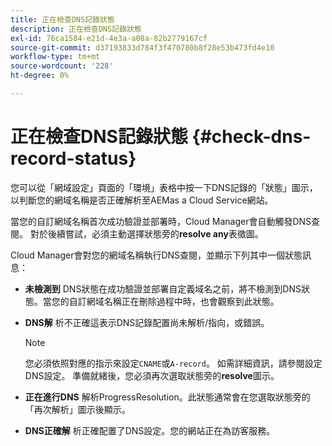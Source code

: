 ```yaml
---
title: 正在檢查DNS記錄狀態
description: 正在檢查DNS記錄狀態
exl-id: 76ca1584-e21d-4e3a-a08a-82b2779167cf
source-git-commit: d37193833d784f3f470780b8f28e53b473fd4e10
workflow-type: tm+mt
source-wordcount: '228'
ht-degree: 0%

---
```


# 正在檢查DNS記錄狀態 {#check-dns-record-status}

您可以從「網域設定」頁面的「環境」表格中按一下DNS記錄的「狀態」圖示，以判斷您的網域名稱是否正確解析至AEMas a Cloud Service網站。

當您的自訂網域名稱首次成功驗證並部署時，Cloud Manager會自動觸發DNS查閱。 對於後續嘗試，必須主動選擇狀態旁的&#x200B;**resolve any**&#x200B;表徵圖。

Cloud Manager會對您的網域名稱執行DNS查閱，並顯示下列其中一個狀態訊息：

* **未檢測到**
DNS狀態在成功驗證並部署自定義域名之前，將不檢測到DNS狀態。當您的自訂網域名稱正在刪除過程中時，也會觀察到此狀態。

* **DNS解**
析不正確這表示DNS記錄配置尚未解析/指向，或錯誤。

   >[!NOTE]
   >您必須依照對應的指示來設定`CNAME`或`A-record`。 如需詳細資訊，請參閱設定DNS設定。 準備就緒後，您必須再次選取狀態旁的&#x200B;**resolve**&#x200B;圖示。

* **正在進行DNS**
解析ProgressResolution。此狀態通常會在您選取狀態旁的「再次解析」圖示後顯示。

* **DNS正確解**
析正確配置了DNS設定。您的網站正在為訪客服務。
